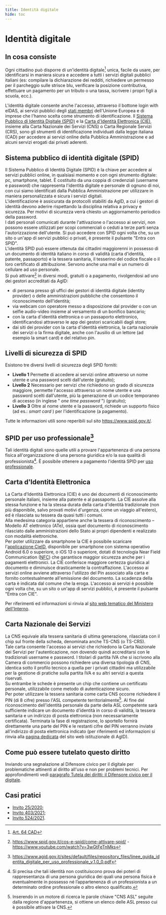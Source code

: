 ```yaml
---
title: Identità digitale
hide: toc
---
```


# Identità digitale

## In cosa consiste

Ogni cittadino può disporre di un'identità digitale[^1] unica, facile da usare, per identificarsi in maniera sicura e accedere a tutti i servizi digitali pubblici italiani (es: compilare la dichiarazione dei redditi, richiedere un permesso per il parcheggio sulle strisce blu, verificare la posizione contributiva, effettuare un pagamento per un tributo o una tassa, iscrivere i propri figli a scuola, ecc.).

[^1]: [Art. 64 CAD](http://www.normattiva.it/uri-res/N2Ls?urn:nir:stato:decreto.legislativo:2005-03-07;82!vig=2022-01-12~art64)

L'identità digitale consente anche l'accesso, attraverso il bottone login with eIDAS, ai servizi pubblici degli [stati membri](https://www.eid.gov.it/eidas-node-status) dell'Unione Europea e di imprese che l'hanno scelta come strumento di identificazione.
Il [Sistema Pubblico di Identità Digitale (SPID)](https://www.spid.gov.it/) e la [Carta d'Identità Elettronica (CIE)](https://www.cartaidentita.interno.gov.it/), insieme alla Carta Nazionale dei Servizi (CNS) o Carta Regionale Servizi (CRS), sono gli strumenti di identificazione individuati dalla legge italiana (CAD) per accedere ai servizi online della Pubblica Amministrazione e ad alcuni servizi erogati dai privati aderenti.

## Sistema pubblico di identità digitale (SPID)

Il Sistema Pubblico di Identità Digitale (SPID) è la chiave per accedere ai servizi pubblici online, in qualsiasi momento e con ogni strumento digitale: pc, smartphone, tablet. È costituito da una coppia di credenziali (username e password) che rappresenta l'identità digitale e personale di ognuno di noi, con cui siamo identificati dalla Pubblica Amministrazione per utilizzare in maniera personalizzata e sicura i servizi digitali.<br>
L'identificazione è assicurata da protocolli stabiliti da AgID, a cui i gestori di identità devono aderire rispettando la disciplina relativa a privacy e sicurezza. Per motivi di sicurezza verrà chiesto un aggiornamento periodico della password.<br>
I dati personali comunicati durante l'attivazione o l'accesso ai servizi, non possono essere utilizzati per scopi commerciali o ceduti a terze parti senza l'autorizzazione dell'utente.
Si può accedere con SPID ogni volta che, su un sito o un'app di servizi pubblici o privati, è presente il pulsante "Entra con SPID".<br>
L'identità SPID può essere ottenuta dai cittadini maggiorenni in possesso di un documento di
identità italiano in corso di validità (carta d'identità, patente, passaporto) e la tessera sanitaria, il tesserino del codice fiscale o il loro certificato di attribuzione. Servono anche una mail e un numero di cellulare ad uso personale.<br>
Si può attivare[^2] in diversi modi, gratuiti o a pagamento, rivolgendosi ad uno dei gestori accreditati da AgID:

- di persona presso gli uffici dei gestori di identità digitale (identity provider) o delle amministrazioni pubbliche che consentono il riconoscimento dell'identità;
- via webcam con operatore messo a disposizione dal provider o con un selfie audio-video insieme al versamento di un bonifico bancario;
- con la carta d'identità elettronica o un passaporto elettronico, identificandosi attraverso le app dei gestori scaricabili dagli store;
- dai siti dei provider con la carta d'identità elettronica, la carta nazionale dei servizi o la firma digitale, anche con l'ausilio di un lettore (ad esempio la smart card) e del relativo pin.

## Livelli di sicurezza di SPID

Esistono tre diversi livelli di sicurezza degli SPID forniti:

- **Livello 1** Permette di accedere ai servizi online attraverso un nome utente e una password scelti dall'utente (gratuito);
- **Livello 2** Necessario per servizi che richiedono un grado di sicurezza maggiore, permette l'accesso attraverso un nome utente e una password scelti dall'utente, più la generazione di un codice temporaneo di accesso (in inglese " _one time password_ ") (gratuito);
- **Livello 3** Oltre al nome utente e la password, richiede un supporto fisico (ad es.: _smart card_ ) per l'identificazione (a pagamento).

Tutte le informazioni utili sono reperibili sul sito <https://www.spid.gov.it/>.

[^2]: <https://www.spid.gov.it/cos-e-spid/come-attivare-spid/> - <https://www.youtube.com/watch?v=3wGtFeTnMks>


## SPID per uso professionale[^3]

Tali identità digitali sono quelle utili a provare l'appartenenza di una persona fisica all'organizzazione di una persona giuridica e/o la sua qualità di professionista[^4]. È possibile ottenere a pagamento l'identità SPID per [uso professionale](https://www.agid.gov.it/it/piattaforme/spid).

[^3]: <https://www.agid.gov.it/sites/default/files/repository_files/linee_guida_identita_digitale_per_uso_professionale_v.1.0_0.pdf>

[^4]: Si precisa che tali identità non costituiscono prova dei poteri di rappresentanza di una persona giuridica dei quali una persona fisica è eventualmente in possesso né l’appartenenza di un professionista a un determinato ordine professionale o altro elenco qualificato.
## Carta d'Identità Elettronica

La Carta d'Identità Elettronica (CIE) è uno dei documenti di riconoscimento personale italiani,
insieme alla patente e al passaporto. La CIE assolve alla stessa funzione e ha la stessa durata della carta d'identità tradizionale (non più disponibile, salvo provati motivi d'urgenza, come un viaggio all'estero), ed è rilasciata su tessera da quasi tutti i comuni.<br>
Alla medesima categoria appartiene anche la tessera di riconoscimento – Modello AT elettronico (ATe), ossia quel documento di riconoscimento rilasciato dalle amministrazioni dello Stato ai propri dipendenti e realizzato con modalità elettroniche.<br>
Per poter utilizzare da smartphone la CIE è possibile scaricare l'[applicazione CieID](https://www.cartaidentita.interno.gov.it/identificazione-digitale/cie-id/), disponibile per smartphone con sistema operativo Android 6.0 o superiore, o iOS 13 o superiore, dotati di tecnologia Near Field Communication ([NFC](https://it.wikipedia.org/wiki/Near_Field_Communication)) che garantisce maggior sicurezza anche per i pagamenti elettronici. La CIE conferisce maggiore certezza giuridica al documento e diminuisce drasticamente la contraffazione. L'accesso ai servizi online avviene attraverso l'utilizzo del Pin associato alla carta e fornito contestualmente all'emissione del documento. La scadenza della carta è indicata dal comune che la eroga. L'accesso ai servizi è possibile ogni volta che, su un sito o un'app di servizi pubblici, è presente il pulsante "Entra con CIE".

Per riferimenti ed informazioni si rinvia al [sito web tematico del Ministero dell'Interno](https://www.cartaidentita.interno.gov.it/).

## Carta Nazionale dei Servizi

La CNS equivale alla tessera sanitaria di ultima generazione, rilasciata con il chip sul fronte della scheda, denominata anche TS-CNS (o TS-CRS).<br>
Tale carta consente l'accesso ai servizi che richiedono la Carta Nazionale dei Servizi per l'autenticazione, non dovendo quindi accreditarsi con le tradizionali username e password. I titolari di partita IVA che si iscrivono alla Camera di commercio possono richiedere una diversa tipologia di CNS, identica sotto il profilo tecnico a quella per i privati cittadini ma utilizzabile per la gestione di pratiche sulla partita IVA e su altri servizi a questa riservati.<br>
Su entrambe le schede è presente un chip che contiene un certificato personale, utilizzabile come
metodo di autenticazione sicuro.<br>
Per poter utilizzare la tessera sanitaria come carta CNS occorre richiedere il PIN (di 8 cifre) presso l'ASL competente territorialmente[^5]. Al fine del riconoscimento dell'identità personale da parte della ASL competente sarà sufficiente indicare un documento d'identità in corso di validità, la tessera sanitaria e un indirizzo di posta elettronica (non necessariamente certificata). Terminata la fase di registrazione, lo sportello fornirà direttamente una parte del PIN e le restanti cifre del PIN verranno inviate all'indirizzo di posta elettronica indicato (per riferimenti ed informazioni si rinvia alla [pagina dedicata](https://www.agid.gov.it/it/piattaforme/carta-nazionale-servizi) del sito web istituzionale di AgID).

[^5]: Inserendo in un motore di ricerca le parole chiave "CNS ASL" seguite dalla regione d'appartenenza, si ottiene un elenco delle ASL presso cui è possibile attivare la CNS.

## Come può essere tutelato questo diritto

Inviando una segnalazione al Difensore civico per il digitale per problematiche attinenti al diritto all'uso e non per problemi tecnici. Per approfondimenti vedi [paragrafo Tutela dei diritti: il Difensore civico per il digitale](tutela-dei-diritti.md).

## Casi pratici

- [Invito 25/2020](https://www.agid.gov.it/sites/default/files/repository_files/adg-2020-0014867-allegato-segnalazione_77_2020_invito25-2020.pdf);
- [Invito 403/2021](https://www.agid.gov.it/sites/default/files/repository_files/adg-2021-0007930-allegato-segnalazione_773_2021_invito403-2021.pdf);
- [Invito 524/2021](https://www.agid.gov.it/sites/default/files/repository_files/adg-2021-0008816-allegato-segnalazione_6_2021_invito524-2021.pdf).

